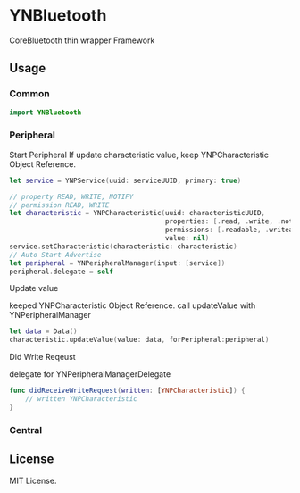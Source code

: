 # YNBluetooth
CoreBluetooth thin wrapper Framework


## Usage

### Common

```swift
import YNBluetooth
```


### Peripheral

Start Peripheral
If update characteristic value, keep YNPCharacteristic Object Reference.

```swift
let service = YNPService(uuid: serviceUUID, primary: true)

// property READ, WRITE, NOTIFY
// permission READ, WRITE
let characteristic = YNPCharacteristic(uuid: characteristicUUID,
                                       properties: [.read, .write, .notify],
                                       permissions: [.readable, .writeable],
                                       value: nil)
service.setCharacteristic(characteristic: characteristic)
// Auto Start Advertise
let peripheral = YNPeripheralManager(input: [service])
peripheral.delegate = self
```

Update value

keeped YNPCharacteristic Object Reference.
call updateValue with YNPeripheralManager

```swift
let data = Data()
characteristic.updateValue(value: data, forPeripheral:peripheral)
```


Did Write Reqeust

delegate for YNPeripheralManagerDelegate

```swift
func didReceiveWriteRequest(written: [YNPCharacteristic]) {
    // written YNPCharacteristic
}
```


### Central


## License

MIT License.
